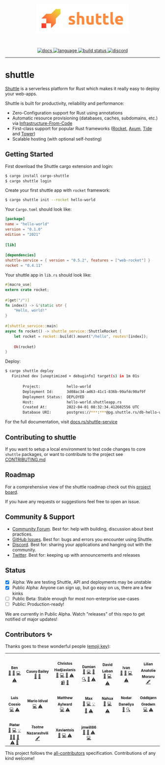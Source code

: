 <p align="center">
<img width="300" src="https://raw.githubusercontent.com/getsynth/shuttle/master/resources/logo-rectangle-transparent.png"/>
</p>
<br>
<p align=center>
  <a href="https://docs.rs/shuttle-service">
    <img alt="docs" src="https://img.shields.io/badge/doc-reference-orange">
  </a>
  <a href="https://github.com/getsynth/shuttle/search?l=rust">
    <img alt="language" src="https://img.shields.io/badge/language-Rust-orange.svg">
  </a>
  <a href="https://circleci.com/gh/shuttle-hq/shuttle/">
    <img alt="build status" src="https://circleci.com/gh/shuttle-hq/shuttle.svg?style=shield"/>
  </a>
  <a href="https://discord.gg/H33rRDTm3p">
    <img alt="discord" src="https://img.shields.io/discord/803236282088161321?logo=discord"/>
  </a>
</p>

---

# shuttle

[Shuttle](https://www.shuttle.rs/) is a serverless platform for Rust which makes it really easy to 
deploy your web-apps.

Shuttle is built for productivity, reliability and performance:
- Zero-Configuration support for Rust using annotations
- Automatic resource provisioning (databases, caches, subdomains, etc.) via [Infrastructure-From-Code](https://www.shuttle.rs/blog/2022/05/09/ifc)
- First-class support for popular Rust frameworks ([Rocket](https://github.com/shuttle-hq/shuttle/tree/main/examples/rocket/hello-world), [Axum](https://github.com/shuttle-hq/shuttle/tree/main/examples/axum/hello-world), 
  [Tide](https://github.com/shuttle-hq/shuttle/tree/main/examples/tide/hello-world) and [Tower](https://github.com/shuttle-hq/shuttle/tree/main/examples/tower/hello-world))
- Scalable hosting (with optional self-hosting)


## Getting Started

First download the Shuttle cargo extension and login:

```bash
$ cargo install cargo-shuttle
$ cargo shuttle login
```

Create your first shuttle app with `rocket` framework:

```bash
$ cargo shuttle init --rocket hello-world
```

Your `Cargo.toml` should look like:

```toml
[package]
name = "hello-world"
version = "0.1.0"
edition = "2021"

[lib]

[dependencies]
shuttle-service = { version = "0.5.2", features = ["web-rocket"] }
rocket = "0.4.11"
```


Your shuttle app in `lib.rs` should look like:

```rust
#[macro_use]
extern crate rocket;

#[get("/")]
fn index() -> &'static str {
    "Hello, world!"
}

#[shuttle_service::main]
async fn rocket() -> shuttle_service::ShuttleRocket {
    let rocket = rocket::build().mount("/hello", routes![index]);

    Ok(rocket)
}
```

Deploy:

```bash
$ cargo shuttle deploy
   Finished dev [unoptimized + debuginfo] target(s) in 1m 01s

        Project:            hello-world
        Deployment Id:      3d08ac34-ad63-41c1-836b-99afdc90af9f
        Deployment Status:  DEPLOYED
        Host:               hello-world.shuttleapp.rs
        Created At:         2022-04-01 08:32:34.412602556 UTC
        Database URI:       postgres://***:***@pg.shuttle.rs/db-hello-world
```

For the full documentation, visit [docs.rs/shuttle-service](https://docs.rs/shuttle-service)

## Contributing to shuttle

If you want to setup a local environment to test code changes to core `shuttle` packages, or want to contribute to the project see [CONTRIBUTING.md](./CONTRIBUTING.md)

## Roadmap

For a comprehensive view of the shuttle roadmap check out this [project board](https://github.com/orgs/shuttle-hq/projects/4).

If you have any requests or suggestions feel free to open an issue.

## Community & Support

- [Community Forum](https://github.com/getsynth/shuttle/discussions). Best for: help with building, discussion about best practices.
- [GitHub Issues](https://github.com/getsynth/shuttle/issues). Best for: bugs and errors you encounter using Shuttle.
- [Discord](https://discord.gg/shuttle). Best for: sharing your applications and hanging out with the community.
- [Twitter](https://twitter.com/shuttle_dev). Best for: keeping up with announcements and releases

## Status

- [x] Alpha: We are testing Shuttle, API and deployments may be unstable
- [x] Public Alpha: Anyone can sign up, but go easy on us, 
  there are a few kinks
- [ ] Public Beta: Stable enough for most non-enterprise use-cases
- [ ] Public: Production-ready!

We are currently in Public Alpha. Watch "releases" of this repo to get 
notified of major updates!

## Contributors ✨

Thanks goes to these wonderful people ([emoji key](https://allcontributors.org/docs/en/emoji-key)):

<!-- ALL-CONTRIBUTORS-LIST:START - Do not remove or modify this section -->
<!-- prettier-ignore-start -->
<!-- markdownlint-disable -->
<table>
  <tr>
    <td align="center"><a href="https://kaleidawave.github.io/"><img src="https://avatars.githubusercontent.com/u/26967284?v=4?s=100" width="100px;" alt=""/><br /><sub><b>Ben</b></sub></a><br /><a href="#blog-kaleidawave" title="Blogposts">📝</a> <a href="https://github.com/shuttle-hq/shuttle/issues?q=author%3Akaleidawave" title="Bug reports">🐛</a> <a href="https://github.com/shuttle-hq/shuttle/commits?author=kaleidawave" title="Code">💻</a> <a href="https://github.com/shuttle-hq/shuttle/commits?author=kaleidawave" title="Tests">⚠️</a></td>
    <td align="center"><a href="https://github.com/SonicZentropy"><img src="https://avatars.githubusercontent.com/u/12196028?v=4?s=100" width="100px;" alt=""/><br /><sub><b>Casey Bailey</b></sub></a><br /><a href="https://github.com/shuttle-hq/shuttle/issues?q=author%3ASonicZentropy" title="Bug reports">🐛</a> <a href="https://github.com/shuttle-hq/shuttle/commits?author=SonicZentropy" title="Documentation">📖</a></td>
    <td align="center"><a href="https://github.com/christoshadjiaslanis"><img src="https://avatars.githubusercontent.com/u/14791384?v=4?s=100" width="100px;" alt=""/><br /><sub><b>Christos Hadjiaslanis</b></sub></a><br /><a href="#blog-christoshadjiaslanis" title="Blogposts">📝</a> <a href="https://github.com/shuttle-hq/shuttle/commits?author=christoshadjiaslanis" title="Code">💻</a> <a href="https://github.com/shuttle-hq/shuttle/pulls?q=is%3Apr+reviewed-by%3Achristoshadjiaslanis" title="Reviewed Pull Requests">👀</a> <a href="https://github.com/shuttle-hq/shuttle/commits?author=christoshadjiaslanis" title="Tests">⚠️</a> <a href="#video-christoshadjiaslanis" title="Videos">📹</a> <a href="https://github.com/shuttle-hq/shuttle/issues?q=author%3Achristoshadjiaslanis" title="Bug reports">🐛</a></td>
    <td align="center"><a href="https://github.com/brokad"><img src="https://avatars.githubusercontent.com/u/13315034?v=4?s=100" width="100px;" alt=""/><br /><sub><b>Damien</b></sub></a><br /><a href="https://github.com/shuttle-hq/shuttle/issues?q=author%3Abrokad" title="Bug reports">🐛</a> <a href="https://github.com/shuttle-hq/shuttle/commits?author=brokad" title="Code">💻</a> <a href="https://github.com/shuttle-hq/shuttle/commits?author=brokad" title="Documentation">📖</a> <a href="#fundingFinding-brokad" title="Funding Finding">🔍</a> <a href="https://github.com/shuttle-hq/shuttle/pulls?q=is%3Apr+reviewed-by%3Abrokad" title="Reviewed Pull Requests">👀</a> <a href="https://github.com/shuttle-hq/shuttle/commits?author=brokad" title="Tests">⚠️</a></td>
    <td align="center"><a href="http://alsuren.github.io/"><img src="https://avatars.githubusercontent.com/u/254647?v=4?s=100" width="100px;" alt=""/><br /><sub><b>David Laban</b></sub></a><br /><a href="https://github.com/shuttle-hq/shuttle/issues?q=author%3Aalsuren" title="Bug reports">🐛</a> <a href="https://github.com/shuttle-hq/shuttle/commits?author=alsuren" title="Code">💻</a> <a href="https://github.com/shuttle-hq/shuttle/commits?author=alsuren" title="Tests">⚠️</a></td>
    <td align="center"><a href="https://github.com/ivancernja"><img src="https://avatars.githubusercontent.com/u/14149737?v=4?s=100" width="100px;" alt=""/><br /><sub><b>Ivan</b></sub></a><br /><a href="#blog-ivancernja" title="Blogposts">📝</a> <a href="https://github.com/shuttle-hq/shuttle/issues?q=author%3Aivancernja" title="Bug reports">🐛</a> <a href="https://github.com/shuttle-hq/shuttle/commits?author=ivancernja" title="Code">💻</a> <a href="https://github.com/shuttle-hq/shuttle/commits?author=ivancernja" title="Tests">⚠️</a></td>
    <td align="center"><a href="https://github.com/lilianmoraru"><img src="https://avatars.githubusercontent.com/u/621738?v=4?s=100" width="100px;" alt=""/><br /><sub><b>Lilian Anatolie Moraru</b></sub></a><br /><a href="#content-lilianmoraru" title="Content">🖋</a></td>
  </tr>
  <tr>
    <td align="center"><a href="https://github.com/coszio"><img src="https://avatars.githubusercontent.com/u/62079184?v=4?s=100" width="100px;" alt=""/><br /><sub><b>Luis Cossío</b></sub></a><br /><a href="https://github.com/shuttle-hq/shuttle/commits?author=coszio" title="Code">💻</a> <a href="https://github.com/shuttle-hq/shuttle/commits?author=coszio" title="Tests">⚠️</a></td>
    <td align="center"><a href="https://github.com/marioidival"><img src="https://avatars.githubusercontent.com/u/1129263?v=4?s=100" width="100px;" alt=""/><br /><sub><b>Mario Idival</b></sub></a><br /><a href="https://github.com/shuttle-hq/shuttle/commits?author=marioidival" title="Code">💻</a> <a href="https://github.com/shuttle-hq/shuttle/commits?author=marioidival" title="Tests">⚠️</a></td>
    <td align="center"><a href="https://github.com/Butch78"><img src="https://avatars.githubusercontent.com/u/19205392?v=4?s=100" width="100px;" alt=""/><br /><sub><b>Matthew Aylward </b></sub></a><br /><a href="https://github.com/shuttle-hq/shuttle/commits?author=Butch78" title="Code">💻</a> <a href="https://github.com/shuttle-hq/shuttle/commits?author=Butch78" title="Tests">⚠️</a></td>
    <td align="center"><a href="https://github.com/bmoxb"><img src="https://avatars.githubusercontent.com/u/42641081?v=4?s=100" width="100px;" alt=""/><br /><sub><b>Max</b></sub></a><br /><a href="https://github.com/shuttle-hq/shuttle/issues?q=author%3Abmoxb" title="Bug reports">🐛</a> <a href="https://github.com/shuttle-hq/shuttle/commits?author=bmoxb" title="Code">💻</a> <a href="#example-bmoxb" title="Examples">💡</a> <a href="https://github.com/shuttle-hq/shuttle/pulls?q=is%3Apr+reviewed-by%3Abmoxb" title="Reviewed Pull Requests">👀</a> <a href="https://github.com/shuttle-hq/shuttle/commits?author=bmoxb" title="Tests">⚠️</a></td>
    <td align="center"><a href="https://github.com/nahuakang"><img src="https://avatars.githubusercontent.com/u/18533347?v=4?s=100" width="100px;" alt=""/><br /><sub><b>Nahua</b></sub></a><br /><a href="https://github.com/shuttle-hq/shuttle/issues?q=author%3Anahuakang" title="Bug reports">🐛</a> <a href="https://github.com/shuttle-hq/shuttle/commits?author=nahuakang" title="Code">💻</a> <a href="https://github.com/shuttle-hq/shuttle/commits?author=nahuakang" title="Tests">⚠️</a></td>
    <td align="center"><a href="https://github.com/nodard"><img src="https://avatars.githubusercontent.com/u/12720758?v=4?s=100" width="100px;" alt=""/><br /><sub><b>Nodar Daneliya</b></sub></a><br /><a href="#business-nodard" title="Business development">💼</a> <a href="#fundingFinding-nodard" title="Funding Finding">🔍</a></td>
    <td align="center"><a href="https://github.com/oddgrd"><img src="https://avatars.githubusercontent.com/u/29732646?v=4?s=100" width="100px;" alt=""/><br /><sub><b>Oddbjørn Grødem</b></sub></a><br /><a href="https://github.com/shuttle-hq/shuttle/commits?author=oddgrd" title="Code">💻</a> <a href="https://github.com/shuttle-hq/shuttle/commits?author=oddgrd" title="Tests">⚠️</a></td>
  </tr>
  <tr>
    <td align="center"><a href="https://github.com/chesedo"><img src="https://avatars.githubusercontent.com/u/5367103?v=4?s=100" width="100px;" alt=""/><br /><sub><b>Pieter</b></sub></a><br /><a href="https://github.com/shuttle-hq/shuttle/issues?q=author%3Achesedo" title="Bug reports">🐛</a> <a href="https://github.com/shuttle-hq/shuttle/commits?author=chesedo" title="Code">💻</a> <a href="#example-chesedo" title="Examples">💡</a> <a href="#mentoring-chesedo" title="Mentoring">🧑‍🏫</a> <a href="https://github.com/shuttle-hq/shuttle/pulls?q=is%3Apr+reviewed-by%3Achesedo" title="Reviewed Pull Requests">👀</a> <a href="https://github.com/shuttle-hq/shuttle/commits?author=chesedo" title="Tests">⚠️</a> <a href="https://github.com/shuttle-hq/shuttle/commits?author=chesedo" title="Documentation">📖</a></td>
    <td align="center"><a href="https://github.com/thecotne"><img src="https://avatars.githubusercontent.com/u/1606993?v=4?s=100" width="100px;" alt=""/><br /><sub><b>Tsotne Nazarashvili</b></sub></a><br /><a href="#content-thecotne" title="Content">🖋</a></td>
    <td align="center"><a href="https://github.com/Xavientois"><img src="https://avatars.githubusercontent.com/u/34867186?v=4?s=100" width="100px;" alt=""/><br /><sub><b>Xavientois</b></sub></a><br /><a href="https://github.com/shuttle-hq/shuttle/issues?q=author%3AXavientois" title="Bug reports">🐛</a> <a href="https://github.com/shuttle-hq/shuttle/commits?author=Xavientois" title="Code">💻</a> <a href="https://github.com/shuttle-hq/shuttle/commits?author=Xavientois" title="Tests">⚠️</a></td>
    <td align="center"><a href="https://thesnugco.com/"><img src="https://avatars.githubusercontent.com/u/19667780?v=4?s=100" width="100px;" alt=""/><br /><sub><b>jmwill86</b></sub></a><br /><a href="https://github.com/shuttle-hq/shuttle/issues?q=author%3Ajmwill86" title="Bug reports">🐛</a> <a href="https://github.com/shuttle-hq/shuttle/commits?author=jmwill86" title="Documentation">📖</a> <a href="https://github.com/shuttle-hq/shuttle/commits?author=jmwill86" title="Tests">⚠️</a> <a href="https://github.com/shuttle-hq/shuttle/commits?author=jmwill86" title="Code">💻</a></td>
  </tr>
</table>

<!-- markdownlint-restore -->
<!-- prettier-ignore-end -->

<!-- ALL-CONTRIBUTORS-LIST:END -->

This project follows the [all-contributors](https://github.com/all-contributors/all-contributors) specification. Contributions of any kind welcome!

